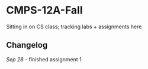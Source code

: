 # CMPS-12A-Fall
Sitting in on CS class; tracking labs + assignments here

## Changelog
*Sep 28* - finished assignment 1
